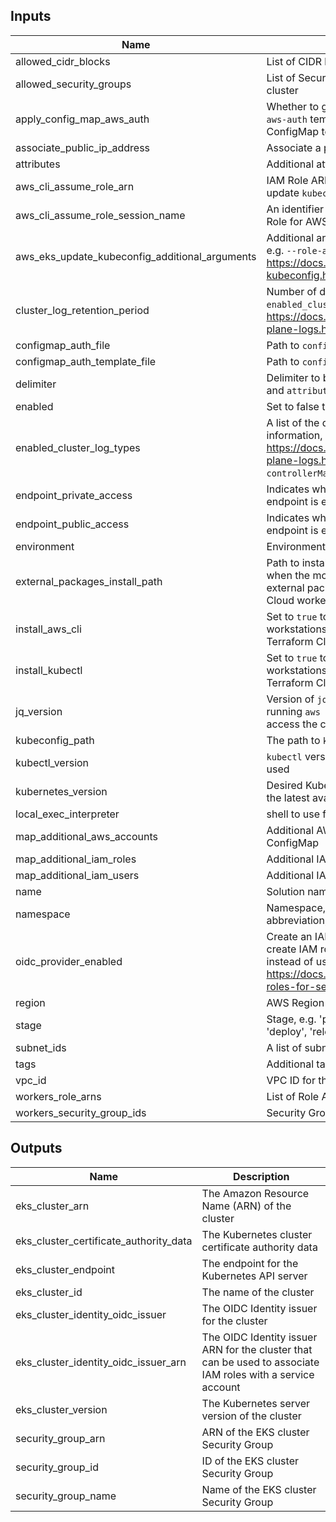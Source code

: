 ## Inputs

| Name | Description | Type | Default | Required |
|------|-------------|:----:|:-----:|:-----:|
| allowed_cidr_blocks | List of CIDR blocks to be allowed to connect to the EKS cluster | list(string) | `<list>` | no |
| allowed_security_groups | List of Security Group IDs to be allowed to connect to the EKS cluster | list(string) | `<list>` | no |
| apply_config_map_aws_auth | Whether to generate local files from `kubeconfig` and `config-map-aws-auth` templates and perform `kubectl apply` to apply the ConfigMap to allow worker nodes to join the EKS cluster | bool | `true` | no |
| associate_public_ip_address | Associate a public IP address with an instance in a VPC | bool | `true` | no |
| attributes | Additional attributes (e.g. `1`) | list(string) | `<list>` | no |
| aws_cli_assume_role_arn | IAM Role ARN for AWS CLI to assume before calling `aws eks` to update `kubeconfig` | string | `` | no |
| aws_cli_assume_role_session_name | An identifier for the assumed role session when assuming the IAM Role for AWS CLI before calling `aws eks` to update `kubeconfig` | string | `` | no |
| aws_eks_update_kubeconfig_additional_arguments | Additional arguments for `aws eks update-kubeconfig` command, e.g. `--role-arn xxxxxxxxx`. For more info, see https://docs.aws.amazon.com/cli/latest/reference/eks/update-kubeconfig.html | string | `` | no |
| cluster_log_retention_period | Number of days to retain cluster logs. Requires `enabled_cluster_log_types` to be set. See https://docs.aws.amazon.com/en_us/eks/latest/userguide/control-plane-logs.html. | number | `0` | no |
| configmap_auth_file | Path to `configmap_auth_file` | string | `` | no |
| configmap_auth_template_file | Path to `config_auth_template_file` | string | `` | no |
| delimiter | Delimiter to be used between `namespace`, `environment`, `stage`, `name` and `attributes` | string | `-` | no |
| enabled | Set to false to prevent the module from creating any resources | bool | `true` | no |
| enabled_cluster_log_types | A list of the desired control plane logging to enable. For more information, see https://docs.aws.amazon.com/en_us/eks/latest/userguide/control-plane-logs.html. Possible values [`api`, `audit`, `authenticator`, `controllerManager`, `scheduler`] | list(string) | `<list>` | no |
| endpoint_private_access | Indicates whether or not the Amazon EKS private API server endpoint is enabled. Default to AWS EKS resource and it is false | bool | `false` | no |
| endpoint_public_access | Indicates whether or not the Amazon EKS public API server endpoint is enabled. Default to AWS EKS resource and it is true | bool | `true` | no |
| environment | Environment, e.g. 'prod', 'staging', 'dev', 'pre-prod', 'UAT' | string | `` | no |
| external_packages_install_path | Path to install external packages, e.g. AWS CLI and `kubectl`. Used when the module is provisioned on workstations where the external packages are not installed by default, e.g. Terraform Cloud workers | string | `` | no |
| install_aws_cli | Set to `true` to install AWS CLI if the module is provisioned on workstations where AWS CLI is not installed by default, e.g. Terraform Cloud workers | bool | `false` | no |
| install_kubectl | Set to `true` to install `kubectl` if the module is provisioned on workstations where `kubectl` is not installed by default, e.g. Terraform Cloud workers | bool | `false` | no |
| jq_version | Version of `jq` to download to extract temporaly credentials after running `aws sts assume-role` if AWS CLI needs to assume role to access the cluster (if variable `aws_cli_assume_role_arn` is set) | string | `1.6` | no |
| kubeconfig_path | The path to `kubeconfig` file | string | `~/.kube/config` | no |
| kubectl_version | `kubectl` version to install. If not specified, the latest version will be used | string | `` | no |
| kubernetes_version | Desired Kubernetes master version. If you do not specify a value, the latest available version is used | string | `1.14` | no |
| local_exec_interpreter | shell to use for local exec | string | `/bin/bash` | no |
| map_additional_aws_accounts | Additional AWS account numbers to add to `config-map-aws-auth` ConfigMap | list(string) | `<list>` | no |
| map_additional_iam_roles | Additional IAM roles to add to `config-map-aws-auth` ConfigMap | object | `<list>` | no |
| map_additional_iam_users | Additional IAM users to add to `config-map-aws-auth` ConfigMap | object | `<list>` | no |
| name | Solution name, e.g. 'app' or 'jenkins' | string | `` | no |
| namespace | Namespace, which could be your organization name or abbreviation, e.g. 'eg' or 'cp' | string | `` | no |
| oidc_provider_enabled | Create an IAM OIDC identity provider for the cluster, then you can create IAM roles to associate with a service account in the cluster, instead of using kiam or kube2iam. For more information, see https://docs.aws.amazon.com/eks/latest/userguide/enable-iam-roles-for-service-accounts.html | bool | `false` | no |
| region | AWS Region | string | - | yes |
| stage | Stage, e.g. 'prod', 'staging', 'dev', OR 'source', 'build', 'test', 'deploy', 'release' | string | `` | no |
| subnet_ids | A list of subnet IDs to launch the cluster in | list(string) | - | yes |
| tags | Additional tags (e.g. `map('BusinessUnit','XYZ')` | map(string) | `<map>` | no |
| vpc_id | VPC ID for the EKS cluster | string | - | yes |
| workers_role_arns | List of Role ARNs of the worker nodes | list(string) | - | yes |
| workers_security_group_ids | Security Group IDs of the worker nodes | list(string) | - | yes |

## Outputs

| Name | Description |
|------|-------------|
| eks_cluster_arn | The Amazon Resource Name (ARN) of the cluster |
| eks_cluster_certificate_authority_data | The Kubernetes cluster certificate authority data |
| eks_cluster_endpoint | The endpoint for the Kubernetes API server |
| eks_cluster_id | The name of the cluster |
| eks_cluster_identity_oidc_issuer | The OIDC Identity issuer for the cluster |
| eks_cluster_identity_oidc_issuer_arn | The OIDC Identity issuer ARN for the cluster that can be used to associate IAM roles with a service account |
| eks_cluster_version | The Kubernetes server version of the cluster |
| security_group_arn | ARN of the EKS cluster Security Group |
| security_group_id | ID of the EKS cluster Security Group |
| security_group_name | Name of the EKS cluster Security Group |

